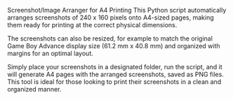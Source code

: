 Screenshot/Image Arranger for A4 Printing
This Python script automatically arranges screenshots of 240 x 160 pixels onto A4-sized pages, making them ready for printing at the correct physical dimensions. 

The screenshots can also be resized, for example to match the original Game Boy Advance display size (61.2 mm x 40.8 mm) and organized with margins for an optimal layout.

Simply place your screenshots in a designated folder, run the script, and it will generate A4 pages with the arranged screenshots, saved as PNG files. This tool is ideal for those looking to print their screenshots in a clean and organized manner.
